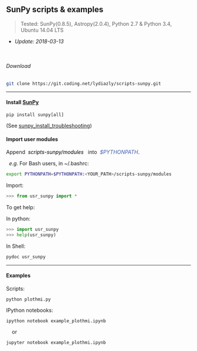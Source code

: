 ## SunPy scripts & examples
> Tested: SunPy(0.8.5), Astropy(2.0.4), Python 2.7 & Python 3.4, Ubuntu 14.04 LTS

* *Update: 2018-03-13*

<br />

###### Download

``` sh
git clone https://git.coding.net/lydiazly/scripts-sunpy.git
```

---

#### Install [<u>SunPy</u>](http://sunpy.org)

    pip install sunpy[all]
(See [<u>sunpy_install_troubleshooting</u>](https://coding.net/u/lydiazly/p/scripts-sunpy/git/blob/master/sunpy_install_troubleshooting.txt))

#### Import user modules

Append&nbsp;&nbsp;<span style="color:#000000">*scripts-sunpy/modules*</span>&nbsp;&nbsp;
into&nbsp;&nbsp;<span style="color:#445eac">*$PYTHONPATH*</span>.

&nbsp;&nbsp;*e.g.* For Bash users, in ~/.bashrc:

``` sh
export PYTHONPATH=$PYTHONPATH:<YOUR_PATH>/scripts-sunpy/modules
```

Import:

``` python
>>> from usr_sunpy import *
```

To get help:

In python:

``` python
>>> import usr_sunpy
>>> help(usr_sunpy)
```

In Shell:

``` sh
pydoc usr_sunpy
```

---

#### Examples

Scripts:

    python plothmi.py

IPython notebooks:

    ipython notebook example_plothmi.ipynb

&nbsp;&nbsp;&nbsp;&nbsp;or

    jupyter notebook example_plothmi.ipynb
